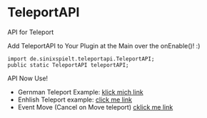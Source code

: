 # TeleportAPI
API for Teleport

Add TeleportAPI to Your Plugin at the Main over the onEnable()! :)

    import de.sinixspielt.teleportapi.TeleportAPI;
    public static TeleportAPI teleportAPI;
    
API Now Use! 
- Gernman Teleport Example: [klick mich link](https://github.com/SinixSpielt/TeleportAPI/blob/master/TeleportAPI/src/de/sinixspielt/example/ExampleEN.java)
- Enhlish Teleport example: [click me link](https://github.com/SinixSpielt/TeleportAPI/blob/master/TeleportAPI/src/de/sinixspielt/example/ExampleDE.java)
- Event Move (Cancel on Move teleport) [cklick me link](https://github.com/SinixSpielt/TeleportAPI/blob/master/TeleportAPI/src/de/sinixspielt/example/ExampleListeners)
